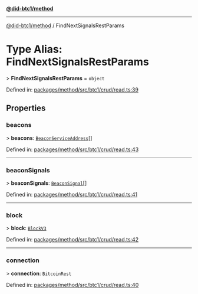 [**@did-btc1/method**](../README.md)

***

[@did-btc1/method](../globals.md) / FindNextSignalsRestParams

# Type Alias: FindNextSignalsRestParams

&gt; **FindNextSignalsRestParams** = `object`

Defined in: [packages/method/src/btc1/crud/read.ts:39](https://github.com/dcdpr/did-btc1-js/blob/4ab6f9915d95beed9bc633644c9db1539395f512/packages/method/src/btc1/crud/read.ts#L39)

## Properties

### beacons

&gt; **beacons**: [`BeaconServiceAddress`](../interfaces/BeaconServiceAddress.md)[]

Defined in: [packages/method/src/btc1/crud/read.ts:43](https://github.com/dcdpr/did-btc1-js/blob/4ab6f9915d95beed9bc633644c9db1539395f512/packages/method/src/btc1/crud/read.ts#L43)

***

### beaconSignals

&gt; **beaconSignals**: [`BeaconSignal`](../interfaces/BeaconSignal.md)[]

Defined in: [packages/method/src/btc1/crud/read.ts:41](https://github.com/dcdpr/did-btc1-js/blob/4ab6f9915d95beed9bc633644c9db1539395f512/packages/method/src/btc1/crud/read.ts#L41)

***

### block

&gt; **block**: [`BlockV3`](../interfaces/BlockV3.md)

Defined in: [packages/method/src/btc1/crud/read.ts:42](https://github.com/dcdpr/did-btc1-js/blob/4ab6f9915d95beed9bc633644c9db1539395f512/packages/method/src/btc1/crud/read.ts#L42)

***

### connection

&gt; **connection**: `BitcoinRest`

Defined in: [packages/method/src/btc1/crud/read.ts:40](https://github.com/dcdpr/did-btc1-js/blob/4ab6f9915d95beed9bc633644c9db1539395f512/packages/method/src/btc1/crud/read.ts#L40)
